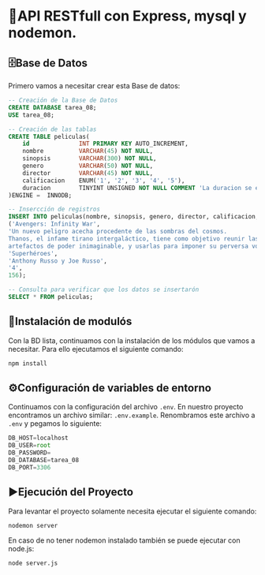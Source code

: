 # 🚀API RESTfull con Express, mysql y nodemon.
## 🗄️Base de Datos
Primero vamos a necesitar crear esta Base de datos:
```SQL
-- Creación de la Base de Datos
CREATE DATABASE tarea_08;
USE tarea_08;

-- Creación de las tablas
CREATE TABLE peliculas(
	id 				INT PRIMARY KEY AUTO_INCREMENT,
	nombre 			VARCHAR(45) NOT NULL,
	sinopsis 		VARCHAR(300) NOT NULL,
    genero 			VARCHAR(50) NOT NULL,
    director 		VARCHAR(45) NOT NULL,
    calificacion 	ENUM('1', '2', '3', '4', '5'),
    duracion 		TINYINT UNSIGNED NOT NULL COMMENT 'La duracion se esta registrando en minutos'
)ENGINE =  INNODB;

-- Insercción de registros
INSERT INTO peliculas(nombre, sinopsis, genero, director, calificacion, duracion) VALUES
('Avengers: Infinity War', 
'Un nuevo peligro acecha procedente de las sombras del cosmos. 
Thanos, el infame tirano intergaláctico, tiene como objetivo reunir las seis Gemas del Infinito, 
artefactos de poder inimaginable, y usarlas para imponer su perversa voluntad a toda la existencia.',
'Superhéroes',
'Anthony Russo y Joe Russo',
'4', 
156);

-- Consulta para verificar que los datos se insertarón
SELECT * FROM peliculas; 
```
## 📂Instalación de modulós
Con la BD lista, continuamos con la instalación de los módulos que vamos a necesitar. Para ello ejecutamos el siguiente comando:
```bash
npm install
```
## ⚙️Configuración de variables de entorno
Continuamos con la configuración del archivo `.env`. En nuestro proyecto encontramos un archivo similar: `.env.example`. Renombramos este archivo a `.env` y pegamos lo siguiente:
```js
DB_HOST=localhost
DB_USER=root
DB_PASSWORD=
DB_DATABASE=tarea_08
DB_PORT=3306
```
## ▶️Ejecución del Proyecto
Para levantar el proyecto solamente necesita ejecutar el siguiente comando:
```bash
nodemon server
```
En caso de no tener nodemon instalado también se puede ejecutar con node.js:
```bash
node server.js
```